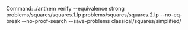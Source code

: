 Command: ./anthem verify --equivalence strong problems/squares/squares.1.lp problems/squares/squares.2.lp  --no-eq-break --no-proof-search --save-problems classical/squares/simplified/